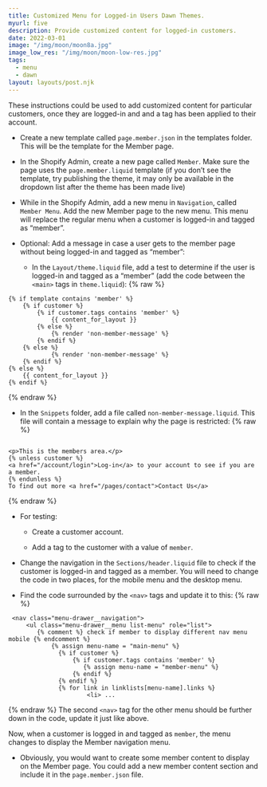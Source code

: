 ```yaml
---
title: Customized Menu for Logged-in Users Dawn Themes.
myurl: five
description: Provide customized content for logged-in customers.
date: 2022-03-01
image: "/img/moon/moon8a.jpg"
image_low_res: "/img/moon/moon-low-res.jpg"
tags:
  - menu
  - dawn
layout: layouts/post.njk
---
```


These instructions could be used to add customized content for particular customers, once they are logged-in and and a tag has been applied to their account.

- Create a new template called `page.member.json` in the templates folder. This will be the template for the Member page.

- In the Shopify Admin, create a new page called `Member`. Make sure the page uses the `page.member.liquid` template (if you don’t see the template, try publishing the theme, it may only be available in the dropdown list after the theme has been made live)

- While in the Shopify Admin, add a new menu in `Navigation`, called `Member Menu`. Add the new Member page to the new menu. This menu will replace the regular menu when a customer is logged-in and tagged as “member”.

- Optional: Add a message in case a user gets to the member page without being logged-in and tagged as “member”:
  - In the `Layout/theme.liquid` file, add a test to determine if the user is logged-in and tagged as a “member” (add the code between the `<main>` tags in `theme.liquid`):
    {% raw %}

```
{% if template contains 'member' %}
    {% if customer %}
        {% if customer.tags contains 'member' %}
            {{ content_for_layout }}
        {% else %}
            {% render 'non-member-message' %}
        {% endif %}
    {% else %}
            {% render 'non-member-message' %}
    {% endif %}
{% else %}
    {{ content_for_layout }}
{% endif %}

```

{% endraw %}

- In the `Snippets` folder, add a file called `non-member-message.liquid`. This file will contain a message to explain why the page is restricted:
  {% raw %}

```

<p>This is the members area.</p>
{% unless customer %}
<a href="/account/login">Log-in</a> to your account to see if you are a member.
{% endunless %}
To find out more <a href="/pages/contact">Contact Us</a>

```

{% endraw %}

- For testing:

  - Create a customer account.

  - Add a tag to the customer with a value of `member`.

- Change the navigation in the `Sections/header.liquid` file to check if the customer is logged-in and tagged as a member. You will need to change the code in two places, for the mobile menu and the desktop menu.

- Find the code surrounded by the `<nav>` tags and update it to this:
  {% raw %}

```
 <nav class="menu-drawer__navigation">
     <ul class="menu-drawer__menu list-menu" role="list">
        {% comment %} check if member to display different nav menu mobile {% endcomment %}
            {% assign menu-name = "main-menu" %}
       		  {% if customer %}
            	  {% if customer.tags contains 'member' %}
            		 {% assign menu-name = "member-menu" %}
                  {% endif %}
         	  {% endif %}
              {% for link in linklists[menu-name].links %}
                      <li> ...

```

{% endraw %}
The second `<nav>` tag for the other menu should be further down in the code, update it just like above.

Now, when a customer is logged in and tagged as `member`, the menu changes to display the Member navigation menu.

- Obviously, you would want to create some member content to display on the Member page. You could add a new member content section and include it in the `page.member.json` file.
